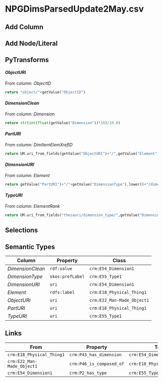 # NPGDimsParsedUpdate2May.csv

## Add Column

## Add Node/Literal

## PyTransforms
#### _ObjectURI_
From column: _ObjectID_
``` python
return "object/"+getValue("ObjectID")
```

#### _DimensionClean_
From column: _Dimension_
``` python
return str(int(float(getValue("Dimension"))*10)/10.0)
```

#### _PartURI_
From column: _DimItemElemXrefID_
``` python
return UM.uri_from_fields(getValue("ObjectURI")+"/",getValue("Element"))
```

#### _DimensionURI_
From column: _Element_
``` python
return getValue("PartURI")+"/"+getValue("DimensionType").lower()+"/dimension"
```

#### _TypeURI_
From column: _ElementRank_
``` python
return UM.uri_from_fields("thesauri/dimension_type/",getValue("DimensionType"))
```


## Selections

## Semantic Types
| Column | Property | Class |
|  ----- | -------- | ----- |
| _DimensionClean_ | `rdf:value` | `crm:E54_Dimension1`|
| _DimensionType_ | `skos:prefLabel` | `crm:E55_Type1`|
| _DimensionURI_ | `uri` | `crm:E54_Dimension1`|
| _Element_ | `rdfs:label` | `crm:E18_Physical_Thing1`|
| _ObjectURI_ | `uri` | `crm:E22_Man-Made_Object1`|
| _PartURI_ | `uri` | `crm:E18_Physical_Thing1`|
| _TypeURI_ | `uri` | `crm:E55_Type1`|


## Links
| From | Property | To |
|  --- | -------- | ---|
| `crm:E18_Physical_Thing1` | `crm:P43_has_dimension` | `crm:E54_Dimension1`|
| `crm:E22_Man-Made_Object1` | `crm:P46_is_composed_of` | `crm:E18_Physical_Thing1`|
| `crm:E54_Dimension1` | `crm:P2_has_type` | `crm:E55_Type1`|
